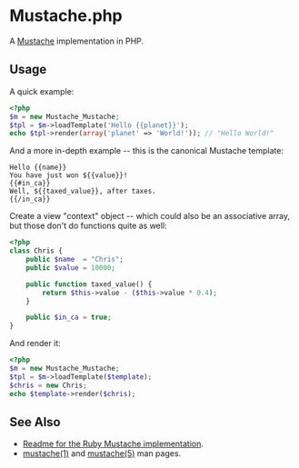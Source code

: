 Mustache.php
============

A [Mustache](http://defunkt.github.com/mustache/) implementation in PHP.


Usage
-----

A quick example:

```php
<?php
$m = new Mustache_Mustache;
$tpl = $m->loadTemplate('Hello {{planet}}');
echo $tpl->render(array('planet' => 'World!')); // "Hello World!"
```


And a more in-depth example -- this is the canonical Mustache template:

```
Hello {{name}}
You have just won ${{value}}!
{{#in_ca}}
Well, ${{taxed_value}}, after taxes.
{{/in_ca}}
```


Create a view "context" object -- which could also be an associative array, but those don't do functions quite as well:

```php
<?php
class Chris {
    public $name  = "Chris";
    public $value = 10000;

    public function taxed_value() {
        return $this->value - ($this->value * 0.4);
    }

    public $in_ca = true;
}
```


And render it:

```php
<?php
$m = new Mustache_Mustache;
$tpl = $m->loadTemplate($template);
$chris = new Chris;
echo $template->render($chris);
```


See Also
--------

 * [Readme for the Ruby Mustache implementation](http://github.com/defunkt/mustache/blob/master/README.md).
 * [mustache(1)](http://mustache.github.com/mustache.1.html) and [mustache(5)](http://mustache.github.com/mustache.5.html) man pages.
